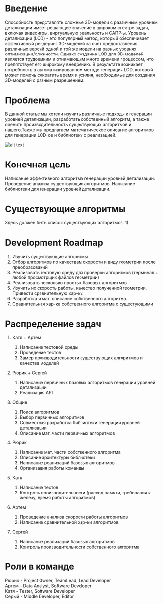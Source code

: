 # Введение
Способность представлять сложные 3D-модели с различным уровнем детализации имеет решающее значение в широком спектре задач, включая видеоигры, виртуальную реальность и САПР-ы. Уровень детализации (LOD) - это популярный метод, который обеспечивает эффективный рендеринг 3D-моделей за счет предоставления различных версий одной и той же модели на разных уровнях оптимизации/сложности. Однако создание LOD для 3D-моделей является трудоемким и отнимающим много времени процессом, что препятствует его широкому внедрению. В результате возникает потребность в автоматизированном методе генерации LOD, который может помочь сократить время и усилия, необходимые для создания 3D-моделей с разным разрешением.

# Проблема
В данной статье мы хотели изучить различные подходы к генерации уровней детализации, разработать собственный алгоритм, а также оценить производительность существующих алгоритмов и нашего.Также мы предлагаем математическое описание алгоритмов для генерации LOD-ов и библиотеку с реализацией.

![alt text](https://files.facepunch.com/garry/2014/June/20/2014-06-20_20-48-00.png)

# Конечная цель
Написание эффективного алгоритма генерации уровней детализации. Проведение анализа существующих алгоритмов. Написание библиотеки для генерации уровней детализации.

# Существующие алгоритмы
Здесь должен быть список существующих алгоритмов.
1) 

# Development Roadmap
1) Изучить существующие алгоритмы
2) Отбор алгоритмов по качествам скорости и виду геометрии после преобразований
3) Реализовать тестовую среду для проверки алгоритмов (терминал + любой просмотрщик файлов геометрии)
4) Реализовать несколько простых базовых алгоритмов
5) Изучить их скорость работы, качество полученной геометрии. Привести сравнительную хар-ку.
6) Разработка и мат. описание собственного алгоритма.
7) Сравнительная хар-ка собственного алгоритма с сущестующими

# Распределение задач
1) Катя + Артем </br>
   1) Написание тестовой среды
   2) Проведение тестов 
   3) Замер производительности существующих алгоритмов и качества моделей
   
2) Рюрик + Сергей </br>
   1) Написание первичных базовых алгоритмов генерации уровней детализации
   2) Реализация API
   
3) Общие
   1) Поиск алгоритмов
   2) Выбор первичных алгоритмов
   3) Совместная разработка библиотеки генерации уровней детализации
   4) Описание мат. части первичных алгоритмов

4) Рюрик </br>
   1) Написание мат. части собственного алгоритма
   2) Описание архитектуры библиотеки
   3) Написание реализаций базовых алгоритмов
   4) Организация работы команды

5) Катя </br>
   1) Написание тестов
   2) Контроль производительности (расход памяти, требования к железу, время работы алгоритмов)

6) Артем 
   1) Проведение анализа скорости работы алгоритмов
   2) Написание сравнительной хар-ки алгоритмов

7) Сергей
   1) Написание реализаций базовых алгоритмов  
   2) Контроль производительности собственного алгоритма

# Роли в команде
Рюрик - Project Owner, TeamLead, Lead Developer </br>
Артем - Data Analyst, Software Developer </br>
Катя  - Tester, Software Developer </br>
Серый - Middle Developer, Editor </br>